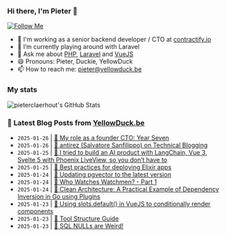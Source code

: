 ### Hi there, I'm Pieter 👋  
[![Follow Me](https://img.shields.io/github/followers/pieterclaerhout?label=Follow&style=social)](https://github.com/pieterclaerhout)

- 🏢 I'm working as a senior backend developer / CTO at [contractify.io](https://contractify.io)
- 🌱 I’m currently playing around with Laravel
- 💬 Ask me about [PHP](https://php.net), [Laravel](http://laravel.com) and [VueJS](https://vuejs.org)
- 😄 Pronouns: Pieter, Duckie, YellowDuck
- 📫 How to reach me: pieter@yellowduck.be

### My stats

![pieterclaerhout's GitHub Stats](https://github-readme-stats.vercel.app/api?username=pieterclaerhout&show_icons=true&count_private=true&line_height=40)

### 📩 Latest Blog Posts from [YellowDuck.be](https://www.yellowduck.be/)
<!-- BLOG-POST-LIST:START -->
- `2025-01-26` | [🔗 My role as a founder CTO: Year Seven](https://www.yellowduck.be/posts/my-role-as-a-founder-cto-year-seven)  
- `2025-01-26` | [🔗 antirez &lpar;Salvatore Sanfilippo&rpar; on Technical Blogging](https://www.yellowduck.be/posts/antirez-salvatore-sanfilippo-on-technical-blogging)  
- `2025-01-25` | [🔗 I tried to build an AI product with LangChain, Vue 3, Svelte 5 with Phoenix LiveView, so you don’t have to](https://www.yellowduck.be/posts/i-tried-to-build-an-ai-product-with-langchain-vue-3-svelte-5-with-phoenix-liveview-so-you-dont-have-to)  
- `2025-01-25` | [🔗 Best practices for deploying Elixir apps](https://www.yellowduck.be/posts/best-practices-for-deploying-elixir-apps)  
- `2025-01-24` | [🐥 Updating pgvector to the latest version](https://www.yellowduck.be/posts/updating-pgvector-to-the-latest-version)  
- `2025-01-24` | [🔗 Who Watches Watchmen? - Part 1](https://www.yellowduck.be/posts/who-watches-watchmen-part-1)  
- `2025-01-24` | [🔗 Clean Architecture: A Practical Example of Dependency Inversion in Go using Plugins](https://www.yellowduck.be/posts/clean-architecture-a-practical-example-of-dependency-inversion-in-go-using-plugins)  
- `2025-01-23` | [🐥 Using slots.default&lpar;&rpar; in VueJS to conditionally render components](https://www.yellowduck.be/posts/using-slots-default-in-vuejs-to-conditionally-render-components)  
- `2025-01-23` | [🔗 Tool Structure Guide](https://www.yellowduck.be/posts/tool-structure-guide)  
- `2025-01-23` | [🔗 SQL NULLs are Weird!](https://www.yellowduck.be/posts/sql-nulls-are-weird)  

<!-- BLOG-POST-LIST:END -->
